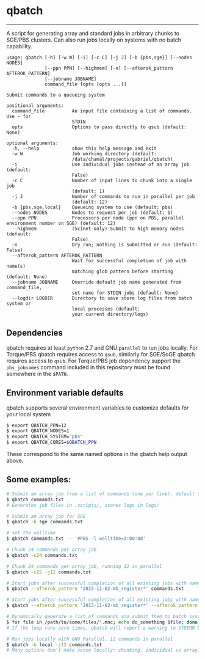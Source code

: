 # qbatch
--------------------------------------------------------------------------------

A script for generating array and standard jobs in arbitrary chunks to SGE/PBS clusters.
Can also run jobs locally on systems with no batch capability.

```
usage: qbatch [-h] [-w W] [-i] [-c C] [-j J] [-b {pbs,sge}] [--nodes NODES]
              [--ppn PPN] [--highmem] [-n] [--afterok_pattern AFTEROK_PATTERN]
              [--jobname JOBNAME]
              command_file [opts [opts ...]]

Submit commands to a queueing system

positional arguments:
  command_file          An input file containing a list of commands. Use - for
                        STDIN
  opts                  Options to pass directly to qsub (default: None)

optional arguments:
  -h, --help            show this help message and exit
  -w W                  Job working directory (default:
                        /data/chamal/projects/gabriel/qbatch)
  -i                    Use individual jobs instead of an array job (default:
                        False)
  -c C                  Number of input lines to chunk into a single job
                        (default: 1)
  -j J                  Number of commands to run in parallel per job
                        (default: 12)
  -b {pbs,sge,local}    Queueing system to use (default: pbs)
  --nodes NODES         Nodes to request per job (default: 1)
  --ppn PPN             Processors per node (ppn on PBS, parallel environment number on SGE) (default: 12)
  --highmem             (Scinet-only) Submit to high memory nodes (default:
                        False)
  -n                    Dry run; nothing is submitted or run (default: False)
  --afterok_pattern AFTEROK_PATTERN
                        Wait for successful completion of job with name(s)
                        matching glob pattern before starting (default: None)
  --jobname JOBNAME     Override default job name generated from command_file,
                        set name for STDIN jobs (default: None)
  --logdir LOGDIR       Directory to save store log files from batch system or
                        local processes (default:
                        your current directory/logs)
```

## Dependencies
qbatch requires at least ``python`` 2.7 and GNU ``parallel`` to run jobs locally.
For Torque/PBS qbatch requires access to ``qsub``, similarly for SGE/SoGE qbatch
requires access to ``qsub``. For Torque/PBS job dependency support the ``pbs_jobnames``
command included in this repository must be found somewhere in the ``$PATH``.


## Environment variable defaults
qbatch supports several environment variables to customize defaults for your
local system

```sh
$ export QBATCH_PPN=12
$ export QBATCH_NODES=1
$ export QBATCH_SYSTEM="pbs"
$ export QBATCH_CORES=$QBATCH_PPN
```

These correspond to the same named options in the qbatch help output above.


## Some examples:
```sh
# Submit an array job from a list of commands (one per line), default settings
$ qbatch commands.txt
# Generates job files in .scripts/, stores logs in logs/

# Submit an array job for SGE
$ qbatch -b sge commands.txt

# set the walltime 
$ qbatch commands.txt -- '#PBS -l walltime=3:00:00'

# Chunk 24 commands per array job
$ qbatch -c24 commands.txt

# Chunk 24 commands per array job, running 12 in parallel
$ qbatch -c25 -j12 commands.txt

# Start jobs after successful completion of all existing jobs with names starting with "2015-11-02-mb_register"
$ qbatch --afterok_pattern '2015-11-02-mb_register*' commands.txt

# Start jobs after successful completion of all existing jobs with names starting with "2015-11-02-mb_register" and "2015-11-02-mb_resample"
$ qbatch --afterok_pattern '2015-11-02-mb_register*' --afterok_pattern '2015-11-02-mb_resample*' commands.txt

# Dynamically generate a list of commands and submit them to batch system
$ for file in /path/to/some/files/*.mnc; echo do_something $file; done | qbatch -N do_something_jobs
# If the loop runs zero times, qbatch will report a warning to STDERR but exit successfully

# Run jobs locally with GNU Parallel, 12 commands in parallel
$ qbatch -b local -j12 commands.txt
# Many options don't make sense locally: chunking, individual vs array, nodes, ppn, highmem, and afterok_pattern are ignored
```
